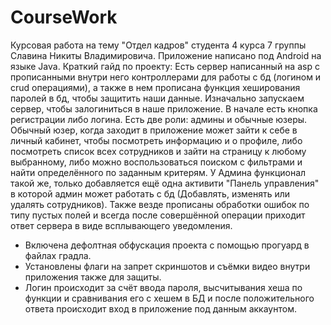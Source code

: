 # CourseWork
Курсовая работа на тему "Отдел кадров" студента 4 курса 7 группы Славина Никиты Владимировича. Приложение написано под Android на языке Java. Краткий гайд по проекту: Есть сервер написанный на asp с прописанными внутри него контроллерами для работы с бд (логином и crud операциями), а также в нем прописана функция хеширования паролей в бд, чтобы защитить наши данные. Изначально запускаем сервер, чтобы залогиниться в наше приложение. В начале есть кнопка регистрации либо логина. Есть две роли: админы и обычные юзеры. Обычный юзер, когда заходит в приложение может зайти к себе в личный кабинет, чтобы посмотреть информацию и о профиле, либо посмотреть список всех сотрудников и зайти на страницу к любому выбранному, либо можно воспользоваться поиском с фильтрами и найти определённого по заданным критерям. У Админа функционал такой же, только добавляется ещё одна активити "Панель управления" в которой админ может работать с бд (Добавлять, изменять или удалять сотрудников). Также везде прописаны обработки ошибок по типу пустых полей и всегда после совершённой операции приходит ответ сервера в виде всплывающего уведомления.

- Включена дефолтная обфускация проекта с помощью прогуард в файлах градла.
- Установлены флаги на запрет скриншотов и съёмки видео внутри приложения также для защиты.
- Логин происходит за счёт ввода пароля, высчитывания хеша по функции и сравнивания его с хешем в БД и после положительного ответа происходит вход в приложение под данным аккаунтом.

